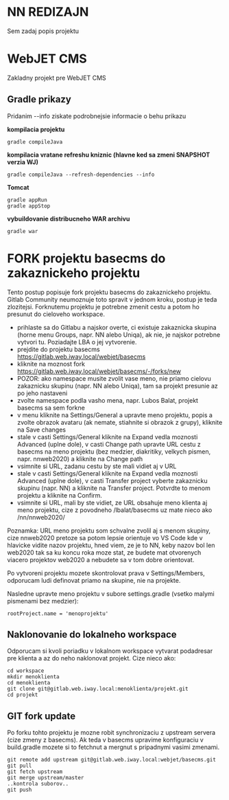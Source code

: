 NN REDIZAJN
=======================
Sem zadaj popis projektu



<!--- Needituj nic za touto ciarou, text nizsie sa ti bude aktualizovat z basecms --->
WebJET CMS
==========

Zakladny projekt pre WebJET CMS

Gradle prikazy
--------------
Pridanim --info ziskate podrobnejsie informacie o behu prikazu

**kompilacia projektu**
```
gradle compileJava
```

**kompilacia vratane refreshu kniznic (hlavne ked sa zmeni SNAPSHOT verzia WJ)**
```
gradle compileJava --refresh-dependencies --info 
```

**Tomcat**
```
gradle appRun
gradle appStop
```

**vybuildovanie distribucneho WAR archivu**
```
gradle war
```

FORK projektu basecms do zakaznickeho projektu
==============================================
Tento postup popisuje fork projektu basecms do zakaznickeho projektu. Gitlab Community neumoznuje toto spravit v jednom kroku, postup je teda zlozitejsi. Forknutemu projektu je potrebne zmenit cestu a potom ho presunut do cieloveho workspace.

- prihlaste sa do Gitlabu a najskor overte, ci existuje zakaznicka skupina (horne menu Groups, napr. NN alebo Uniqa), ak nie, je najskor potrebne vytvori tu. Poziadajte LBA o jej vytvorenie.
- prejdite do projektu basecms https://gitlab.web.iway.local/webjet/basecms
- kliknite na moznost fork https://gitlab.web.iway.local/webjet/basecms/-/forks/new
- POZOR: ako namespace musite zvolit vase meno, nie priamo cielovu zakaznicku skupinu (napr. NN alebo Uniqa), tam sa projekt presunie az po jeho nastaveni
- zvolte namespace podla vasho mena, napr. Lubos Balat, projekt basecms sa sem forkne
- v menu kliknite na Settings/General a upravte meno projektu, popis a zvolte obrazok avataru (ak nemate, stiahnite si obrazok z grupy), kliknite na Save changes
- stale v casti Settings/General kliknite na Expand vedla moznosti Advanced (uplne dole), v casti Change path upravte URL cestu z basecms na meno projektu (bez medzier, diakritiky, velkych pismen, napr. nnweb2020) a kliknite na Change path
- vsimnite si URL, zadanu cestu by ste mali vidiet aj v URL
- stale v casti Settings/General kliknite na Expand vedla moznosti Advanced (uplne dole), v casti Transfer project vyberte zakaznicku skupinu (napr. NN) a kliknite na Transfer project. Potvrdte to menom projektu a kliknite na Confirm.
- vsimnite si URL, mali by ste vidiet, ze URL obsahuje meno klienta aj meno projektu, cize z povodneho /lbalat/basecms uz mate nieco ako /nn/nnweb2020/

Poznamka: URL meno projektu som schvalne zvolil aj s menom skupiny, cize nnweb2020 pretoze sa potom lepsie orientuje vo VS Code kde v hlavicke vidite nazov projektu, hned viem, ze je to NN, keby nazov bol len web2020 tak sa ku koncu roka moze stat, ze budete mat otvorenych viacero projektov web2020 a nebudete sa v tom dobre orientovat.

Po vytvoreni projektu mozete skontrolovat prava v Settings/Members, odporucam ludi definovat priamo na skupine, nie na projekte.

Nasledne upravte meno projektu v subore settings.gradle (vsetko malymi pismenami bez medzier):
```
rootProject.name = 'menoprojektu'
```

Naklonovanie do lokalneho workspace
-----------------------------------
Odporucam si kvoli poriadku v lokalnom workspace vytvarat podadresar pre klienta a az do neho naklonovat projekt. Cize nieco ako:

```
cd workspace
mkdir menoklienta
cd menoklienta
git clone git@gitlab.web.iway.local:menoklienta/projekt.git
cd projekt
```

GIT fork update
---------------
Po forku tohto projektu je mozne robit synchronizaciu z upstream servera (cize zmeny z basecms). 
Ak teda v basecms upravime konfiguraciu v build.gradle mozete si to fetchnut a mergnut s pripadnymi vasimi zmenami.

```
git remote add upstream git@gitlab.web.iway.local:webjet/basecms.git
git pull
git fetch upstream
git merge upstream/master
..kontrola suborov..
git push
```

